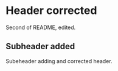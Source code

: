 # Header corrected

Second of README, edited.

## Subheader added

Subeheader adding and corrected header.
